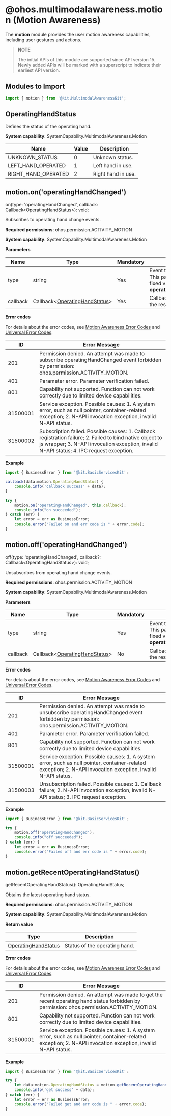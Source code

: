 # @ohos.multimodalawareness.motion (Motion Awareness)

The **motion** module provides the user motion awareness capabilities, including user gestures and actions.

> **NOTE**
>
> The initial APIs of this module are supported since API version 15. Newly added APIs will be marked with a superscript to indicate their earliest API version.


## Modules to Import

```ts
import { motion } from '@kit.MultimodalAwarenessKit';
```

## OperatingHandStatus

Defines the status of the operating hand.

**System capability**: SystemCapability.MultimodalAwareness.Motion

| Name               | Value  | Description                  |
| ------------------- | ---- | ---------------------- |
| UNKNOWN_STATUS  | 0    | Unknown status.|
| LEFT_HAND_OPERATED  | 1    | Left hand in use.|
| RIGHT_HAND_OPERATED | 2    | Right hand in use.|




## motion.on('operatingHandChanged')

 on(type: 'operatingHandChanged', callback: Callback&lt;OperatingHandStatus&gt;): void;

Subscribes to operating hand change events.

**Required permissions**: ohos.permission.ACTIVITY_MOTION

**System capability**: SystemCapability.MultimodalAwareness.Motion

**Parameters**

| Name  | Type                            | Mandatory| Description                                                        |
| -------- | -------------------------------- | ---- | ------------------------------------------------------------ |
| type     | string                           | Yes  | Event type. Event type. This parameter has a fixed value of **operatingHandChanged**.|
| callback | Callback&lt;[OperatingHandStatus](#operatinghandstatus)&gt; | Yes  | Callback used to return the result.                                  |

**Error codes**

For details about the error codes, see [Motion Awareness Error Codes](errorcode-motion.md) and [Universal Error Codes](../errorcode-universal.md).

| ID| Error Message                                                    |
| -------- | ------------------------------------------------------------ |
| 201      | Permission denied. An attempt was made to subscribe operatingHandChanged event forbidden by permission: ohos.permission.ACTIVITY_MOTION. |
| 401      | Parameter error. Parameter verification failed. |
| 801      | Capability not supported. Function can not work correctly due to limited device capabilities. |
| 31500001 | Service exception. Possible causes: 1. A system error, such as null pointer, container-related exception; 2. N-API invocation exception, invalid N-API status. |
| 31500002 | Subscription failed. Possible causes: 1. Callback registration failure; 2. Failed to bind native object to js wrapper; 3. N-API invocation exception, invalid N-API status; 4. IPC request exception. |

**Example**

```ts
import { BusinessError } from '@kit.BasicServicesKit';

callback(data:motion.OperatingHandStatus) {
    console.info('callback success' + data);
}

try {
    motion.on('operatingHandChanged', this.callback);  
    console.info("on succeeded");
} catch (err) {
    let error = err as BusinessError;
    console.error("Failed on and err code is " + error.code);
}
```



## motion.off('operatingHandChanged')

off(type: 'operatingHandChanged', callback?: Callback&lt;OperatingHandStatus&gt;): void;

Unsubscribes from operating hand change events.

**Required permissions**: ohos.permission.ACTIVITY_MOTION

**System capability**: SystemCapability.MultimodalAwareness.Motion

**Parameters**

| Name  | Type                            | Mandatory| Description                                                        |
| -------- | -------------------------------- | ---- | ------------------------------------------------------------ |
| type     | string                           | Yes  | Event type. Event type. This parameter has a fixed value of **operatingHandChanged**.|
| callback | Callback&lt;[OperatingHandStatus](#operatinghandstatus)&gt; | No  | Callback used to return the result.                                  |

**Error codes**

For details about the error codes, see [Motion Awareness Error Codes](errorcode-motion.md) and [Universal Error Codes](../errorcode-universal.md).

| ID| Error Message                                                    |
| -------- | ------------------------------------------------------------ |
| 201      | Permission denied. An attempt was made to unsubscribe operatingHandChanged event forbidden by permission: ohos.permission.ACTIVITY_MOTION. |
| 401      | Parameter error. Parameter verification failed. |
| 801      | Capability not supported. Function can not work correctly due to limited device capabilities. |
| 31500001 | Service exception. Possible causes: 1. A system error, such as null pointer, container-related exception; 2. N-API invocation exception, invalid N-API status. |
| 31500003 | Unsubscription failed. Possible causes: 1. Callback failure; 2. N-API invocation exception, invalid N-API status; 3. IPC request exception. |

**Example**

```ts
import { BusinessError } from '@kit.BasicServicesKit';

try {
    motion.off('operatingHandChanged');
    console.info("off succeeded");
} catch (err) {
    let error = err as BusinessError;
    console.error("Failed off and err code is " + error.code);
}
```



## motion.getRecentOperatingHandStatus()

getRecentOperatingHandStatus(): OperatingHandStatus;

Obtains the latest operating hand status.

**Required permissions**: ohos.permission.ACTIVITY_MOTION

**System capability**: SystemCapability.MultimodalAwareness.Motion

**Return value**

| Type                         | Description                                |
| ----------------------------- | ------------------------------------ |
| [OperatingHandStatus](#operatinghandstatus) | Status of the operating hand.|

**Error codes**

For details about the error codes, see [Motion Awareness Error Codes](errorcode-motion.md) and [Universal Error Codes](../errorcode-universal.md).

| ID| Error Message                                                    |
| -------- | ------------------------------------------------------------ |
| 201      | Permission denied. An attempt was made to get the recent operating hand status forbidden by permission: ohos.permission.ACTIVITY_MOTION. |
| 801      | Capability not supported. Function can not work correctly due to limited device capabilities. |
| 31500001 | Service exception. Possible causes: 1. A system error, such as null pointer, container-related exception; 2. N-API invocation exception, invalid N-API status. |

**Example**

```ts
import { BusinessError } from '@kit.BasicServicesKit';

try {
    let data:motion.OperatingHandStatus = motion.getRecentOperatingHandStatus();
    console.info('get success' + data);
} catch (err) {
    let error = err as BusinessError;
    console.error("Failed get and err code is " + error.code);
}
```
